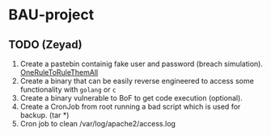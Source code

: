 # BAU-project
## TODO (Zeyad)
1. Create a pastebin containig fake user and password (breach simulation). [OneRuleToRuleThemAll](https://github.com/NotSoSecure/password_cracking_rules)
2. Create a binary that can be easily reverse engineered to access some functionality with `golang` or `c`
3. Create a binary vulnerable to BoF to get code execution (optional).
4. Create a CronJob from root running a bad script which is used for backup. (tar *)
5. Cron job to clean /var/log/apache2/access.log
